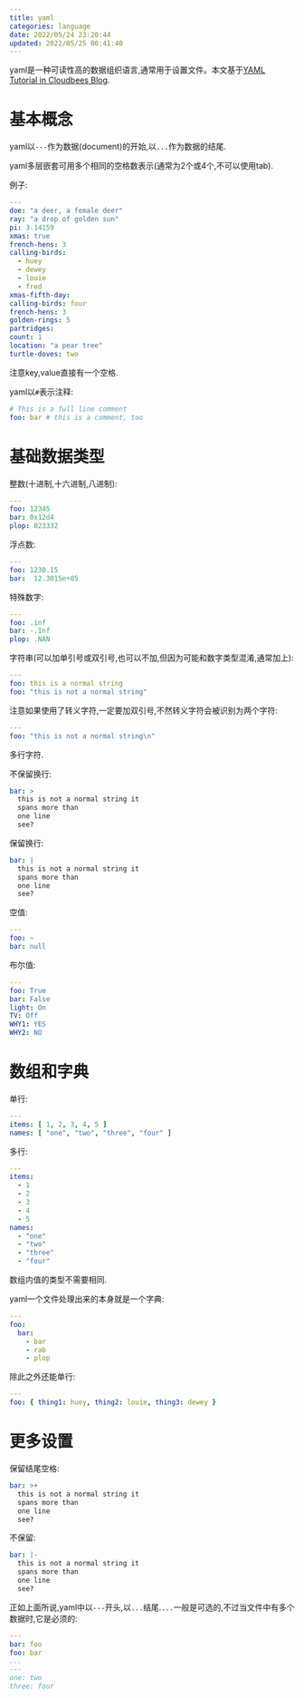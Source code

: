 ```yaml
---
title: yaml
categories: language
date: 2022/05/24 23:20:44
updated: 2022/05/25 00:41:40
---
```

yaml是一种可读性高的数据组织语言,通常用于设置文件。本文基于[YAML Tutorial in Cloudbees Blog](https://www.cloudbees.com/blog/yaml-tutorial-everything-you-need-get-started).
<!--more-->

# 基本概念

yaml以`---`作为数据(document)的开始,以`...`作为数据的结尾.

yaml多层嵌套可用多个相同的空格数表示(通常为2个或4个,不可以使用tab).

例子:

```yaml
---
doe: "a deer, a female deer"
ray: "a drop of golden sun"
pi: 3.14159
xmas: true
french-hens: 3
calling-birds:
  - huey
  - dewey
  - louie
  - fred
xmas-fifth-day:
calling-birds: four
french-hens: 3
golden-rings: 5
partridges:
count: 1
location: "a pear tree"
turtle-doves: two
```

注意key,value直接有一个空格.

yaml以`#`表示注释:

```yaml
# This is a full line comment
foo: bar # this is a comment, too
```

# 基础数据类型

整数(十进制,十六进制,八进制):

```yaml
---
foo: 12345
bar: 0x12d4
plop: 023332
```

浮点数:

```yaml
---
foo: 1230.15
bar:  12.3015e+05
```

特殊数字:

```yaml
---
foo: .inf
bar: -.Inf
plop: .NAN
```

字符串(可以加单引号或双引号,也可以不加,但因为可能和数字类型混淆,通常加上):

```yaml
---
foo: this is a normal string
foo: "this is not a normal string"
```

注意如果使用了转义字符,一定要加双引号,不然转义字符会被识别为两个字符:

```yaml
---
foo: "this is not a normal string\n"
```

多行字符.

不保留换行:

```yaml
bar: >
  this is not a normal string it
  spans more than
  one line
  see?
```

保留换行:

```yaml
bar: |
  this is not a normal string it
  spans more than
  one line
  see?
```

空值:

```yaml
---
foo: ~
bar: null
```

布尔值:

```yaml
---
foo: True
bar: False
light: On
TV: Off
WHY1: YES
WHY2: NO
```

# 数组和字典

单行:

```yaml
---
items: [ 1, 2, 3, 4, 5 ]
names: [ "one", "two", "three", "four" ]
```

多行:

```yaml
---
items:
  - 1
  - 2
  - 3
  - 4
  - 5
names:
  - "one"
  - "two"
  - "three"
  - "four"
```

数组内值的类型不需要相同.

yaml一个文件处理出来的本身就是一个字典:

```yaml
---
foo:
  bar:
    - bar
    - rab
    - plop
```



除此之外还能单行:

```yaml
---
foo: { thing1: huey, thing2: louie, thing3: dewey }
```

# 更多设置

保留结尾空格:

```yaml
bar: >+
  this is not a normal string it
  spans more than
  one line
  see?
```

不保留:

```yaml
bar: |-
  this is not a normal string it
  spans more than
  one line
  see?
```

正如上面所说,yaml中以`---`开头,以`...`结尾.`...`一般是可选的,不过当文件中有多个数据时,它是必须的:

```yaml
---
bar: foo
foo: bar
...
---
one: two
three: four
```













